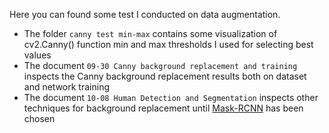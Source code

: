 Here you can found some test I conducted on data augmentation.

- The folder `canny test min-max` contains some visualization of cv2.Canny() function min and max thresholds I used for selecting best values
- The document `09-30 Canny background replacement and training` inspects the Canny background replacement results both on dataset and network training
- The document `10-08 Human Detection and Segmentation` inspects other techniques for background replacement until [Mask-RCNN](https://github.com/akTwelve/Mask_RCNN) has been chosen
